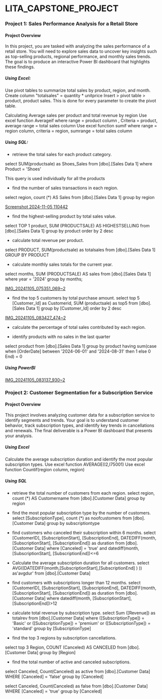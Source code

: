 # LITA_CAPSTONE_PROJECT

### Project 1: Sales Performance Analysis for a Retail Store
#### Project Overview
In this project, you are tasked with analyzing the sales performance of a retail store.
You will need to explore sales data to uncover key insights such as top-selling products, regional
performance, and monthly sales trends. The goal is to produce an interactive Power BI
dashboard that highlights these findings.

 ##### Using Excel: 
 Use pivot tables to summarize total sales by product, region, and month.
 Create column "totalsales" = quantity * unitprice 
 Insert > pivot table > product, product sales. 
 This is done for every parameter to create the pivot table.

 Calculating Average sales per product and total revenue by region 
 Use excel function Averageif where range = product column , Criteria = product, average range = total sales column
 Use excel function sumif where range = region column, criteria = region, sumrange = total sales column

##### Using SQL:
- retrieve the total sales for each product category.
  
select SUM(productsale) as Shoes_Sales from [dbo].[Sales Data 1]
where Product = 'Shoes'

This query is used individually for all the products 




- find the number of sales transactions in each region.

select region,
count (*) AS Sales from [dbo].[Sales Data 1]
group by region


[Screenshot 2024-11-05 110442](https://github.com/user-attachments/assets/ef49dbf7-caab-4aa9-a82d-c83eee5dbcf1)


- find the highest-selling product by total sales value.
  
select TOP 1 product,
SUM (PRODUCTSALE) AS HIGHESTSELLING from [dbo].[Sales Data 1]
group by product
order by 2 desc






- calculate total revenue per product.
  
select PRODUCT, SUM(productsale) as totalsales from [dbo].[Sales Data 1]
GROUP BY PRODUCT



- calculate monthly sales totals for the current year.
  
select months, 
SUM (PRODUCTSALE) AS sales from [dbo].[Sales Data 1]
where year = '2024'
group by months;

[IMG_20241105_075351_069~2](https://github.com/user-attachments/assets/ca0b0f59-a3df-4de9-bcfe-91b9d32dd1f0)

- find the top 5 customers by total purchase amount.
select top 5 [Customer_Id] as Customerid,
SUM (productsale) as top5 from [dbo].[Sales Data 1] 
group by [Customer_Id] 
order by 2 desc


[IMG_20241105_083427_474~2](https://github.com/user-attachments/assets/112d5707-869e-477b-8c89-b313b970e3d5)



- calculate the percentage of total sales contributed by each region.


- identify products with no sales in the last quarter

select product from [dbo].[Sales Data 1]
group by product 
having sum(case 
when  [OrderDate] between '2024-06-01' and '2024-08-31'
then 1 else 0
End) = 0



##### Using PowerBI


[IMG_20241105_083137_930~2](https://github.com/user-attachments/assets/763dc1ab-3e33-48f1-ac45-a59431ffdeb5)




### Project 2: Customer Segmentation for a Subscription Service
#### Project Overview
 This project involves analyzing customer data for a subscription service to identify
segments and trends. Your goal is to understand customer behavior, track subscription types,
and identify key trends in cancellations and renewals. The final deliverable is a Power BI
dashboard that presents your analysis.

 ##### Using Excel 
 Calculate the average subscription duration and identify the most popular
subscription types.
Use excel function AVERAGE(I2,I75001) 
Use excel function Countif(region column, region)

##### Using SQL
- retrieve the total number of customers from each region.
select region,
count (*) AS Customername from [dbo].[Customer Data]
group by region 

- find the most popular subscription type by the number of customers.
select [SubscriptionType],
count (*) as noofcustomers from [dbo].[Customer Data]
group by subscriptiontype 

- find customers who canceled their subscription within 6 months.
select [CustomerID], [SubscriptionStart], [SubscriptionEnd],
DATEDIFF(month, [SubscriptionStart], [SubscriptionEnd])
as duration from [dbo].[Customer Data]
where [Canceled] = 'true' and datediff(month, [SubscriptionStart], [SubscriptionEnd])<=6

- Calculate the average subscription duration for all customers.
select AVG((DATEDIFF(month,[SubscriptionStart],[SubscriptionEnd] )
)) as'avgdur' from [dbo].[Customer Data]
  
- find customers with subscriptions longer than 12 months.
select [CustomerID], [SubscriptionStart], [SubscriptionEnd],
DATEDIFF(month, [SubscriptionStart], [SubscriptionEnd])
as duration from [dbo].[Customer Data]
where datediff(month, [SubscriptionStart], [SubscriptionEnd])>12

- calculate total revenue by subscription type.
select Sum ([Revenue]) as totalrev from [dbo].[Customer Data]
where ([SubscriptionType]) = 'Basic' or
([SubscriptionType]) = 'premium' or
([SubscriptionType]) = 'standard' 
group by [SubscriptionType]

- find the top 3 regions by subscription cancellations.

select top 3 Region, COUNT (Canceled) AS CANCELED from [dbo].[Customer Data] 
  group by [Region]
  

- find the total number of active and canceled subscriptions.

select Canceled, Count(Canceled) as active from [dbo].[Customer Data] 
WHERE [Canceled] = 'false'
group by [Canceled]

select Canceled, Count(Canceled) as false from [dbo].[Customer Data] 
WHERE [Canceled] = 'true'
group by [Canceled]



 


